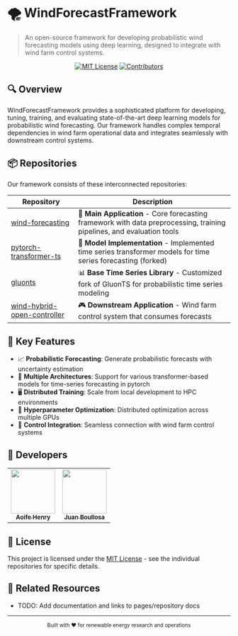 # 🌪️ WindForecastFramework

> An open-source framework for developing probabilistic wind forecasting models using deep learning, designed to integrate with wind farm control systems.

<div align="center">

[![MIT License](https://img.shields.io/badge/License-MIT-blue.svg)](https://opensource.org/licenses/MIT)
[![Contributors](https://img.shields.io/github/contributors/WindForecastFramework/wind-forecasting)](https://github.com/orgs/WindForecastFramework/people)

</div>

## 🔍 Overview

WindForecastFramework provides a sophisticated platform for developing, tuning, training, and evaluating state-of-the-art deep learning models for probabilistic wind forecasting. Our framework handles complex temporal dependencies in wind farm operational data and integrates seamlessly with downstream control systems.

## 📦 Repositories

Our framework consists of these interconnected repositories:

| Repository | Description |
|------------|-------------|
| [wind-forecasting](https://github.com/WindForecastFramework/wind-forecasting) | 🚀 **Main Application** - Core forecasting framework with data preprocessing, training pipelines, and evaluation tools |
| [pytorch-transformer-ts](https://github.com/WindForecastFramework/pytorch-transformer-ts) | 🧠 **Model Implementation** - Implemented time series transformer models for time series forecasting (forked) |
| [gluonts](https://github.com/WindForecastFramework/gluonts) | 📊 **Base Time Series Library** - Customized fork of GluonTS for probabilistic time series modeling |
| [wind-hybrid-open-controller](https://github.com/WindForecastFramework/wind-hybrid-open-controller) | 🎮 **Downstream Application** - Wind farm control system that consumes forecasts |

## 🌟 Key Features

- 📈 **Probabilistic Forecasting**: Generate probabilistic forecasts with uncertainty estimation
- 🔄 **Multiple Architectures**: Support for various transformer-based models for time-series forecasting in pytorch
- 🖥️ **Distributed Training**: Scale from local development to HPC environments
- 🧪 **Hyperparameter Optimization**: Distributed optimization across multiple GPUs
- 🔗 **Control Integration**: Seamless connection with wind farm control systems

## 👥 Developers

<table>
  <tr>
    <td align="center"><a href="https://github.com/achenry"><img src="https://github.com/achenry.png" width="100px;" alt=""/><br /><sub><b>Aoife Henry</b></sub></a></td>
    <td align="center"><a href="https://github.com/boujuan"><img src="https://github.com/boujuan.png" width="100px;" alt=""/><br /><sub><b>Juan Boullosa</b></sub></a></td>
  </tr>
</table>

## 📄 License

This project is licensed under the [MIT License](LICENSE) - see the individual repositories for specific details.

## 🔗 Related Resources

- TODO: Add documentation and links to pages/repository docs

---

<div align="center">
  <sub>Built with ❤️ for renewable energy research and operations</sub>
</div>
